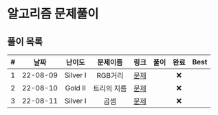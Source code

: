 # 알고리즘 문제풀이

## 풀이 목록

|  #  |   날짜   |   난이도   |          문제이름          |    링크        |       풀이    | 완료 |  Best  |
| :-: | :------: | :--------: | :-----------------: | :-------------------: | :--------------: | :--: | :----: |
|  1  | 22-08-09 | Silver I  | RGB거리 | [문제](https://www.acmicpc.net/problem/1149) |  | ❌ |  |
|  2  | 22-08-10 | Gold II | 트리의 지름 | [문제](https://www.acmicpc.net/problem/1167) |  | ❌ |  |
|  3  | 22-08-11 |  Silver I  | 곱셈 | [문제](https://www.acmicpc.net/problem/1629) |  | ❌ |  |
